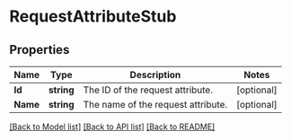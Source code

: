 # RequestAttributeStub

## Properties
Name | Type | Description | Notes
------------ | ------------- | ------------- | -------------
**Id** | **string** | The ID of the request attribute. | [optional] 
**Name** | **string** | The name of the request attribute. | [optional] 

[[Back to Model list]](../README.md#documentation-for-models) [[Back to API list]](../README.md#documentation-for-api-endpoints) [[Back to README]](../README.md)


